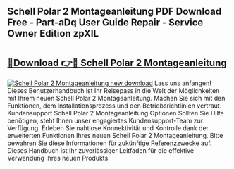 ## Schell Polar 2 Montageanleitung PDF Download Free - Part-aDq User Guide Repair - Service Owner Edition zpXIL

# <h2><a href="http://df8rm8b.blite.top/?on=Schell+Polar+2+Montageanleitung">🔗Download 👉🔴 Schell Polar 2 Montageanleitung</a></h2>

[![Schell Polar 2 Montageanleitung new download](https://i.imgur.com/lujVjoI.png)](http://df8rm8b.blite.top/?on=Schell+Polar+2+Montageanleitung)
Lass uns anfangen! Dieses Benutzerhandbuch ist Ihr Reisepass in die Welt der Möglichkeiten mit Ihrem neuen Schell Polar 2 Montageanleitung. Machen Sie sich mit den Funktionen, dem Installationsprozess und den Betriebsrichtlinien vertraut. Kundensupport Schell Polar 2 Montageanleitung Optionen Sollten Sie Hilfe benötigen, steht Ihnen unser engagiertes Kundensupport-Team zur Verfügung. Erleben Sie nahtlose Konnektivität und Kontrolle dank der erweiterten Funktionen Ihres neuen Schell Polar 2 Montageanleitung. Bitte bewahren Sie diese Informationen für zukünftige Referenzzwecke auf. Dieses Handbuch ist Ihr zuverlässiger Leitfaden für die effektive Verwendung Ihres neuen Produkts.
